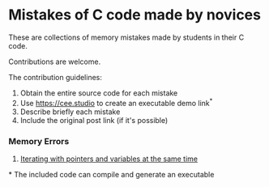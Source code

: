 # Mistakes of C code made by novices

These are collections of memory mistakes made by students in their C
code.

Contributions are welcome.

The contribution guidelines:

1. Obtain the entire source code for each mistake
2. Use https://cee.studio to create an executable demo link<sup>*</sup>
3. Describe briefly each mistake
4. Include the original post link (if it's possible)

### Memory Errors

1. [Iterating with pointers and variables at the same time](memory-mistakes/iterating-with-pointer-and-variable.md)

<footnote>*</footnote> The included code can compile and generate an executable
